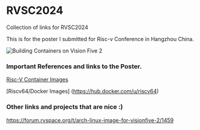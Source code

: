# RVSC2024
Collection of links for RVSC2024

This is for the poster I submitted for Risc-v Conference in Hangzhou China.

![Building Containers on Vision Five 2](https://github.com/user-attachments/assets/112df877-0a71-4489-8215-b7e93587f664)


### Important References and links to the Poster.

[Risc-V Container Images](https://hub.docker.com/search?operating_system=linux&architecture=riscv64)

[Riscv64/Docker Images] (https://hub.docker.com/u/riscv64)


### Other links and projects that are nice :)

https://forum.rvspace.org/t/arch-linux-image-for-visionfive-2/1459
